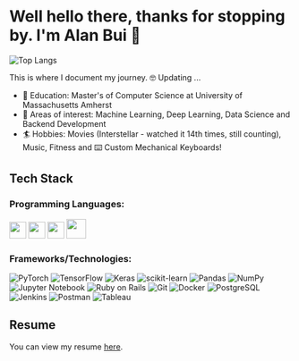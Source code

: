 # Well hello there, thanks for stopping by. I'm Alan Bui 👋

![Top Langs](https://github-readme-stats.vercel.app/api/top-langs/?username=alanbui2808&size_weight=0.5&count_weight=0.5&theme=dark)

This is where I document my journey. 🤓 Updating ...

* 📖 Education: Master's of Computer Science at University of Massachusetts Amherst 
* 🤖 Areas of interest: Machine Learning, Deep Learning, Data Science and Backend Development  
* 🏄 Hobbies: Movies (Interstellar - watched it 14th times, still counting), Music, Fitness and ⌨️ Custom Mechanical Keyboards!

## Tech Stack
### Programming Languages:
<img height="30" src="https://user-images.githubusercontent.com/25181517/183423507-c056a6f9-1ba8-4312-a350-19bcbc5a8697.png"> <img height="30" src="https://user-images.githubusercontent.com/25181517/192603745-7d34df9e-7756-4756-a539-6a61badf7a80.png">  <img height="30" src="https://user-images.githubusercontent.com/25181517/192106073-90fffafe-3562-4ff9-a37e-c77a2da0ff58.png"> <img height="35" src="https://github.com/alanbui2808/alanbui2808/assets/47062764/934a1680-ac20-4c5e-ab85-31281f2d2a3a">

### Frameworks/Technologies:
![PyTorch](https://img.shields.io/badge/PyTorch-%23EE4C2C.svg?style=for-the-badge&logo=PyTorch&logoColor=white)
![TensorFlow](https://img.shields.io/badge/TensorFlow-%23FF6F00.svg?style=for-the-badge&logo=TensorFlow&logoColor=white)
![Keras](https://img.shields.io/badge/keras-D00000.svg?style=for-the-badge&logo=keras&logoColor=white)
![scikit-learn](https://img.shields.io/badge/scikit--learn-%23F7931E.svg?style=for-the-badge&logo=scikit-learn&logoColor=white)
![Pandas](https://img.shields.io/badge/pandas-%23150458.svg?style=for-the-badge&logo=pandas&logoColor=white)
![NumPy](https://img.shields.io/badge/numpy-%23013243.svg?style=for-the-badge&logo=numpy&logoColor=white)
![Jupyter Notebook](https://img.shields.io/badge/jupyter-%23FA0F00.svg?style=for-the-badge&logo=jupyter&logoColor=white)
![Ruby on Rails](https://img.shields.io/badge/rails-CC0000.svg?style=for-the-badge&logo=rubyonrails&logoColor=white)
![Git](https://img.shields.io/badge/git-F05032.svg?style=for-the-badge&logo=git&logoColor=white)
![Docker](https://img.shields.io/badge/docker-2496ED.svg?style=for-the-badge&logo=docker&logoColor=white)
![PostgreSQL](https://img.shields.io/badge/postgresql-4169E1.svg?style=for-the-badge&logo=postgresql&logoColor=white)
![Jenkins](https://img.shields.io/badge/jenkins-D24939.svg?style=for-the-badge&logo=jenkins&logoColor=white)
![Postman](https://img.shields.io/badge/postman-FF6C37.svg?style=for-the-badge&logo=postman&logoColor=white)
![Tableau](https://img.shields.io/badge/tableau-E97627.svg?style=for-the-badge&logo=tableau&logoColor=white)


## Resume
You can view my resume [here](https://github.com/alanbui2808/alanbui2808/blob/main/QHBui_Resume%CC%81.pdf).
